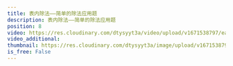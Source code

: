 ```yaml
---
title: 表内除法——简单的除法应用题
description: 表内除法——简单的除法应用题
position: 8
video: https://res.cloudinary.com/dtysyyt3a/video/upload/v1671538797/easymath/2年级下/02单元表内除法（一）/q4of3s7dlejbmzrtjjtk.mp4
video_additional: 
thumbnail: https://res.cloudinary.com/dtysyyt3a/image/upload/v1671538799/easymath/2年级下/02单元表内除法（一）/uco1nivtvxvsukebs55k.png
is_free: False
---
```

